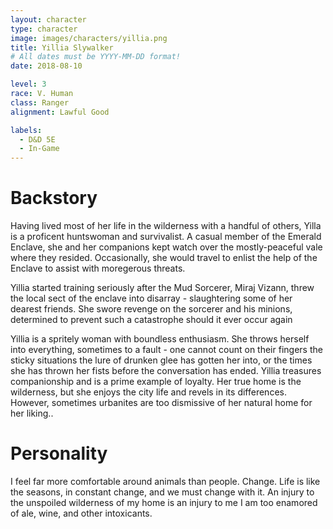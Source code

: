 ```yaml
---
layout: character
type: character
image: images/characters/yillia.png
title: Yillia Slywalker
# All dates must be YYYY-MM-DD format!
date: 2018-08-10

level: 3
race: V. Human
class: Ranger
alignment: Lawful Good

labels:
  - D&D 5E
  - In-Game
---
```


# Backstory
Having lived most of her life in the wilderness with a handful of others, Yilla is a proficent huntswoman and survivalist. A casual member of the Emerald Enclave, she and her companions kept watch over the mostly-peaceful vale where they resided. Occasionally, she would travel to enlist the help of the Enclave to assist with moregerous threats.

Yillia started training seriously after the Mud Sorcerer, Miraj Vizann, threw the local sect of the enclave into disarray - slaughtering some of her dearest friends. She swore revenge on the sorcerer and his minions, determined to prevent such a catastrophe should it ever occur again

Yillia is a spritely woman with boundless enthusiasm. She throws herself into everything, sometimes to a fault - one cannot count on their fingers the sticky situations the lure of drunken glee has gotten her into, or the times she has thrown her fists before the conversation has ended. Yillia treasures companionship and is a prime example of loyalty. Her true home is the wilderness, but she enjoys the city life and revels in its differences. However, sometimes urbanites are too dismissive of her natural home for her liking..

# Personality
I feel far more comfortable around animals than people.
Change. Life is like the seasons, in constant change, and we must change with it.
An injury to the unspoiled wilderness of my home is an injury to me
I am too enamored of ale, wine, and other intoxicants.
